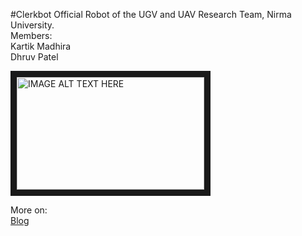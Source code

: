 #Clerkbot
Official Robot of the UGV and UAV Research Team, Nirma University.  
Members:  
Kartik Madhira  
Dhruv Patel  

<a href="http://www.youtube.com/watch?feature=player_embedded&v=E0TS8oXNmkw
" target="_blank"><img src="http://img.youtube.com/vi/E0TS8oXNmkw/0.jpg" 
alt="IMAGE ALT TEXT HERE" width="300" height="180" border="10" /></a>  

More on:  
[Blog](https://www.techspirityou.blogspot.com)
